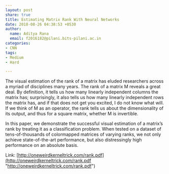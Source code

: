 ```yaml
---
layout: post
share: true
title: Estimating Matrix Rank With Neural Networks
date: 2018-08-26 04:38:53 +0530
author:
  name: Aditya Rana
  email: f2016182@pilani.bits-pilani.ac.in
categories:
- CNN
tags:
- Medium
- Hard

---
```

The visual estimation of the rank of a matrix has eluded researchers across a myriad of disciplines many years. The rank of a matrix M reveals a great deal. By definition, it tells us how many linearly independent columns the matrix has; surprisingly, it also tells us how many linearly independent rows the matrix has, and if that does not get you excited, I do not know what will. If we think of M as an operator, the rank tells us about the dimensionality of its output, and thus for a square matrix, whether M is invertible.  

In this paper, we demonstrate the successful visual estimation of a matrix’s rank by treating it as a classification problem. When tested on a dataset of tens-of-thousands of colormapped matrices of varying ranks, we not only achieve state-of-the-art performance, but also distressingly high performance on an absolute basis.   

Link: [http://oneweirdkerneltrick.com/rank.pdf](http://oneweirdkerneltrick.com/rank.pdf "http://oneweirdkerneltrick.com/rank.pdf")